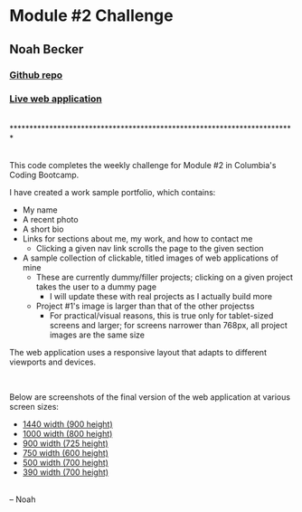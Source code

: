 # Module #2 Challenge
## Noah Becker

### [Github repo](https://github.com/noah35becker/noah-becker-portfolio/)

### [Live web application](https://noah35becker.github.io/noah-becker-portfolio/)
<br/>
************************************************************************

<br/>
<br/>

This code completes the weekly challenge for Module #2 in Columbia's Coding Bootcamp.
<br/>

I have created a work sample portfolio, which contains:
- My name
- A recent photo
- A short bio
- Links for sections about me, my work, and how to contact me
    - Clicking a given nav link scrolls the page to the given section
- A sample collection of clickable, titled images of web applications of mine
    - These are currently dummy/filler projects; clicking on a given project takes the user to a dummy page
        - I will update these with real projects as I actually build more
    - Project #1's image is larger than that of the other projectss
        - For practical/visual reasons, this is true only for tablet-sized screens and larger; for screens narrower than 768px, all project images are the same size

The web application uses a responsive layout that adapts to different viewports and devices.

<br/>



Below are screenshots of the final version of the web application at various screen sizes:

- [1440 width (900 height)](assets/final-screenshots/final-screenshot-1440-x-900.png)
- [1000 width (800 height)](assets/final-screenshots/final-screenshot-1000-x-800.png)
- [900 width (725 height)](assets/final-screenshots/final-screenshot-900-x-725.png)
- [750 width (600 height)](assets/final-screenshots/final-screenshot-750-x-600.png)
- [500 width (700 height)](assets/final-screenshots/final-screenshot-500-x-700.png)
- [390 width (700 height)](assets/final-screenshots/final-screenshot-390-x-700.png)

<br/>
– Noah